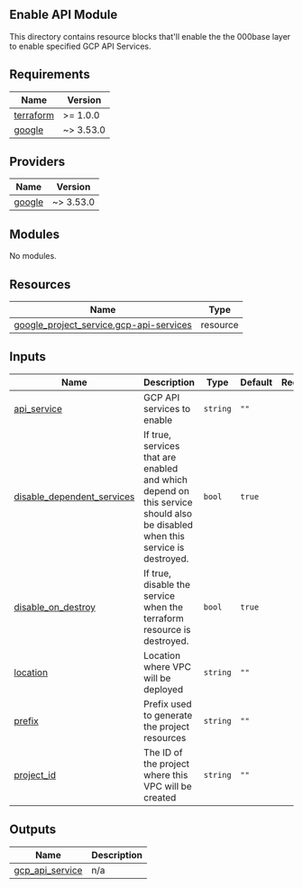 ## Enable API Module

This directory contains resource blocks that'll enable the the 000base layer to enable specified GCP API Services.
## Requirements

| Name | Version |
|------|---------|
| <a name="requirement_terraform"></a> [terraform](#requirement\_terraform) | >= 1.0.0 |
| <a name="requirement_google"></a> [google](#requirement\_google) | ~> 3.53.0 |

## Providers

| Name | Version |
|------|---------|
| <a name="provider_google"></a> [google](#provider\_google) | ~> 3.53.0 |

## Modules

No modules.

## Resources

| Name | Type |
|------|------|
| [google_project_service.gcp-api-services](https://registry.terraform.io/providers/hashicorp/google/latest/docs/resources/project_service) | resource |

## Inputs

| Name | Description | Type | Default | Required |
|------|-------------|------|---------|:--------:|
| <a name="input_api_service"></a> [api\_service](#input\_api\_service) | GCP API services to enable | `string` | `""` | no |
| <a name="input_disable_dependent_services"></a> [disable\_dependent\_services](#input\_disable\_dependent\_services) | If true, services that are enabled and which depend on this service should also be disabled when this service is destroyed. | `bool` | `true` | no |
| <a name="input_disable_on_destroy"></a> [disable\_on\_destroy](#input\_disable\_on\_destroy) | If true, disable the service when the terraform resource is destroyed. | `bool` | `true` | no |
| <a name="input_location"></a> [location](#input\_location) | Location where VPC will be deployed | `string` | `""` | no |
| <a name="input_prefix"></a> [prefix](#input\_prefix) | Prefix used to generate the project resources | `string` | `""` | no |
| <a name="input_project_id"></a> [project\_id](#input\_project\_id) | The ID of the project where this VPC will be created | `string` | `""` | no |

## Outputs

| Name | Description |
|------|-------------|
| <a name="output_gcp_api_service"></a> [gcp\_api\_service](#output\_gcp\_api\_service) | n/a |
